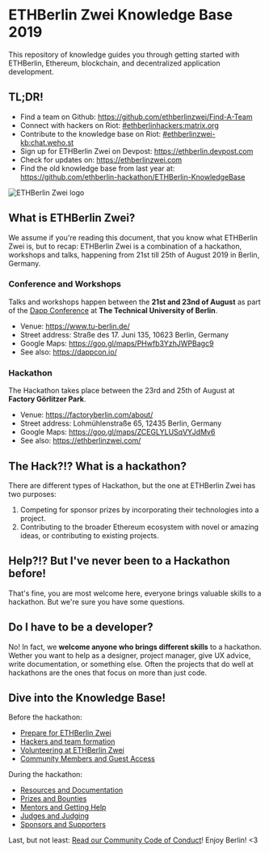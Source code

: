 # ETHBerlin Zwei Knowledge Base 2019

This repository of knowledge guides you through getting started with ETHBerlin, Ethereum, blockchain, and decentralized application development.

## TL;DR!

-   Find a team on Github: <https://github.com/ethberlinzwei/Find-A-Team>
-   Connect with hackers on Riot: [#ethberlinhackers:matrix.org](https://riot.im/app/#/room/#ethberlinhackers:matrix.org)
-   Contribute to the knowledge base on Riot: [#ethberlinzwei-kb:chat.weho.st](https://riot.im/app/#/room/#ethberlinzwei-kb:chat.weho.st)
-   Sign up for ETHBerlin Zwei on Devpost: <https://ethberlin.devpost.com>
-   Check for updates on: <https://ethberlinzwei.com>
-   Find the old knowledge base from last year at: <https://github.com/ethberlin-hackathon/ETHBerlin-KnowledgeBase>

![ETHBerlin Zwei logo](https://ethberlinzwei.com/img/mainlogo.svg)

## What is ETHBerlin Zwei?
We assume if you're reading this document, that you know what ETHBerlin Zwei is, but to recap: ETHBerlin Zwei is a combination of a hackathon, workshops and talks, happening from 21st till 25th of August 2019 in Berlin, Germany.

### Conference and Workshops

Talks and workshops happen between the **21st and 23nd of August** as part of the [Dapp Conference](https://www.dappcon.io/) at **The Technical University of Berlin**.

- Venue: <https://www.tu-berlin.de/>
- Street address: Straße des 17. Juni 135, 10623 Berlin, Germany
- Google Maps: <https://goo.gl/maps/PHwfb3YzhJWPBagc9>
- See also: <https://dappcon.io/>

### Hackathon

The Hackathon takes place between the 23rd and 25th of August at **Factory Görlitzer Park**.

- Venue: <https://factoryberlin.com/about/>
- Street address: Lohmühlenstraße 65, 12435 Berlin, Germany
- Google Maps: <https://goo.gl/maps/ZCEGLYLUSqVYJdMv6>
- See also: <https://ethberlinzwei.com/>

## The Hack?!? What is a hackathon?
There are different types of Hackathon, but the one at ETHBerlin Zwei has two purposes:

1.  Competing for sponsor prizes by incorporating their technologies into a project.
2.  Contributing to the broader Ethereum ecosystem with novel or amazing ideas, or contributing to existing projects.

## Help?!? But I've never been to a Hackathon before!
That's fine, you are most welcome here, everyone brings valuable skills to a hackathon. But we're sure you have some questions.

## Do I have to be a developer?
No! In fact, we **welcome anyone who brings different skills** to a hackathon. Wether you want to help as a designer, project manager, give UX advice, write documentation, or something else. Often the projects that do well at hackathons are the ones that focus on more than just code.

## Dive into the Knowledge Base!
Before the hackathon:
- [Prepare for ETHBerlin Zwei](./the-event.md)
- [Hackers and team formation](./hackers.md)
- [Volunteering at ETHBerlin Zwei](./volunteers.md)
- [Community Members and Guest Access](./guests.md)

During the hackathon:
- [Resources and Documentation](./resources.md)
- [Prizes and Bounties](./bounties.md)
- [Mentors and Getting Help](./mentors.md)
- [Judges and Judging](./judges.md)
- [Sponsors and Supporters](./sponsors.md)

Last, but not least: [Read our Community Code of Conduct](./code-of-conduct.md)! Enjoy Berlin! <3
